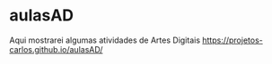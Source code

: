 # aulasAD
Aqui mostrarei algumas atividades de Artes Digitais
https://projetos-carlos.github.io/aulasAD/
